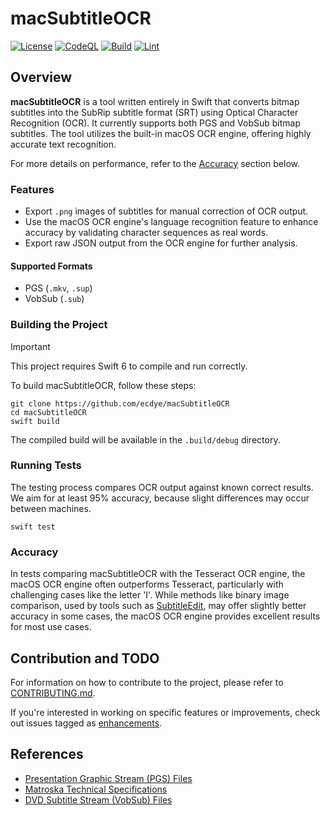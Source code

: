 # macSubtitleOCR

[![License](https://img.shields.io/github/license/ecdye/macSubtitleOCR)](https://github.com/ecdye/macSubtitleOCR/blob/main/LICENSE.md)
[![CodeQL](https://github.com/ecdye/macSubtitleOCR/actions/workflows/codeql.yml/badge.svg)](https://github.com/ecdye/macSubtitleOCR/actions/workflows/codeql.yml)
[![Build](https://github.com/ecdye/macSubtitleOCR/actions/workflows/build.yml/badge.svg)](https://github.com/ecdye/macSubtitleOCR/actions/workflows/build.yml)
[![Lint](https://github.com/ecdye/macSubtitleOCR/actions/workflows/lint.yml/badge.svg)](https://github.com/ecdye/macSubtitleOCR/actions/workflows/lint.yml)

## Overview

**macSubtitleOCR** is a tool written entirely in Swift that converts bitmap subtitles into the SubRip subtitle format (SRT) using Optical Character Recognition (OCR).
It currently supports both PGS and VobSub bitmap subtitles.
The tool utilizes the built-in macOS OCR engine, offering highly accurate text recognition.

For more details on performance, refer to the [Accuracy](#accuracy) section below.

### Features

- Export `.png` images of subtitles for manual correction of OCR output.
- Use the macOS OCR engine's language recognition feature to enhance accuracy by validating character sequences as real words.
- Export raw JSON output from the OCR engine for further analysis.

#### Supported Formats

- PGS (`.mkv`, `.sup`)
- VobSub (`.sub`)

### Building the Project

> [!IMPORTANT]
> This project requires Swift 6 to compile and run correctly.

To build macSubtitleOCR, follow these steps:

``` shell
git clone https://github.com/ecdye/macSubtitleOCR
cd macSubtitleOCR
swift build
```

The compiled build will be available in the `.build/debug` directory.

### Running Tests

The testing process compares OCR output against known correct results.
We aim for at least 95% accuracy, because slight differences may occur between machines.

``` shell
swift test
```

### Accuracy

In tests comparing macSubtitleOCR with the Tesseract OCR engine, the macOS OCR engine often outperforms Tesseract, particularly with challenging cases like the letter 'I'.
While methods like binary image comparison, used by tools such as [SubtitleEdit](https://github.com/SubtitleEdit/subtitleedit), may offer slightly better accuracy in some cases, the macOS OCR engine provides excellent results for most use cases.

## Contribution and TODO

For information on how to contribute to the project, please refer to [CONTRIBUTING.md](CONTRIBUTING.md).

If you're interested in working on specific features or improvements, check out issues tagged as [enhancements](https://github.com/ecdye/macSubtitleOCR/issues?q=is%3Aissue+is%3Aopen+label%3Aenhancement).

## References

- [Presentation Graphic Stream (PGS) Files](https://blog.thescorpius.com/index.php/2017/07/15/presentation-graphic-stream-sup-files-bluray-subtitle-format/)
- [Matroska Technical Specifications](https://www.matroska.org/technical/elements.html)
- [DVD Subtitle Stream (VobSub) Files](http://www.mpucoder.com/DVD/index.html)
